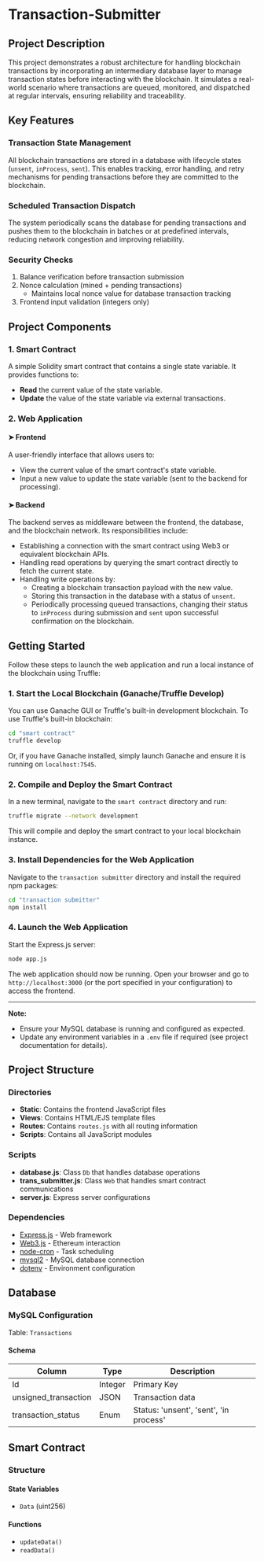 # Transaction-Submitter

## Project Description

This project demonstrates a robust architecture for handling blockchain transactions by incorporating an intermediary database layer to manage transaction states before interacting with the blockchain. It simulates a real-world scenario where transactions are queued, monitored, and dispatched at regular intervals, ensuring reliability and traceability.

## Key Features

### Transaction State Management

All blockchain transactions are stored in a database with lifecycle states (`unsent`, `inProcess`, `sent`). This enables tracking, error handling, and retry mechanisms for pending transactions before they are committed to the blockchain.

### Scheduled Transaction Dispatch

The system periodically scans the database for pending transactions and pushes them to the blockchain in batches or at predefined intervals, reducing network congestion and improving reliability.

### Security Checks

1. Balance verification before transaction submission
2. Nonce calculation (mined + pending transactions)
   - Maintains local nonce value for database transaction tracking
3. Frontend input validation (integers only)

## Project Components

### 1. Smart Contract

A simple Solidity smart contract that contains a single state variable. It provides functions to:

- **Read** the current value of the state variable.
- **Update** the value of the state variable via external transactions.

### 2. Web Application

#### ➤ Frontend

A user-friendly interface that allows users to:

- View the current value of the smart contract's state variable.
- Input a new value to update the state variable (sent to the backend for processing).

#### ➤ Backend

The backend serves as middleware between the frontend, the database, and the blockchain network. Its responsibilities include:

- Establishing a connection with the smart contract using Web3 or equivalent blockchain APIs.
- Handling read operations by querying the smart contract directly to fetch the current state.
- Handling write operations by:
  - Creating a blockchain transaction payload with the new value.
  - Storing this transaction in the database with a status of `unsent`.
  - Periodically processing queued transactions, changing their status to `inProcess` during submission and `sent` upon successful confirmation on the blockchain.

## Getting Started

Follow these steps to launch the web application and run a local instance of the blockchain using Truffle:

### 1. Start the Local Blockchain (Ganache/Truffle Develop)

You can use Ganache GUI or Truffle's built-in development blockchain. To use Truffle's built-in blockchain:

```bash
cd "smart contract"
truffle develop
```

Or, if you have Ganache installed, simply launch Ganache and ensure it is running on `localhost:7545`.

### 2. Compile and Deploy the Smart Contract

In a new terminal, navigate to the `smart contract` directory and run:

```bash
truffle migrate --network development
```

This will compile and deploy the smart contract to your local blockchain instance.

### 3. Install Dependencies for the Web Application

Navigate to the `transaction submitter` directory and install the required npm packages:

```bash
cd "transaction submitter"
npm install
```

### 4. Launch the Web Application

Start the Express.js server:

```bash
node app.js
```

The web application should now be running. Open your browser and go to `http://localhost:3000` (or the port specified in your configuration) to access the frontend.

---

**Note:**
- Ensure your MySQL database is running and configured as expected.
- Update any environment variables in a `.env` file if required (see project documentation for details).

## Project Structure

### Directories

- **Static**: Contains the frontend JavaScript files
- **Views**: Contains HTML/EJS template files
- **Routes**: Contains `routes.js` with all routing information
- **Scripts**: Contains all JavaScript modules

### Scripts

- **database.js**: Class `Db` that handles database operations
- **trans_submitter.js**: Class `Web` that handles smart contract communications
- **server.js**: Express server configurations

### Dependencies

- [Express.js](https://expressjs.com/) - Web framework
- [Web3.js](https://web3js.readthedocs.io/) - Ethereum interaction
- [node-cron](https://www.npmjs.com/package/node-cron) - Task scheduling
- [mysql2](https://www.npmjs.com/package/mysql2) - MySQL database connection
- [dotenv](https://www.npmjs.com/package/dotenv) - Environment configuration

## Database

### MySQL Configuration

Table: `Transactions`

#### Schema

| Column               | Type    | Description                            |
| -------------------- | ------- | -------------------------------------- |
| Id                   | Integer | Primary Key                            |
| unsigned_transaction | JSON    | Transaction data                       |
| transaction_status   | Enum    | Status: 'unsent', 'sent', 'in process' |

## Smart Contract

### Structure

#### State Variables

- `Data` (uint256)

#### Functions

- `updateData()`
- `readData()`
